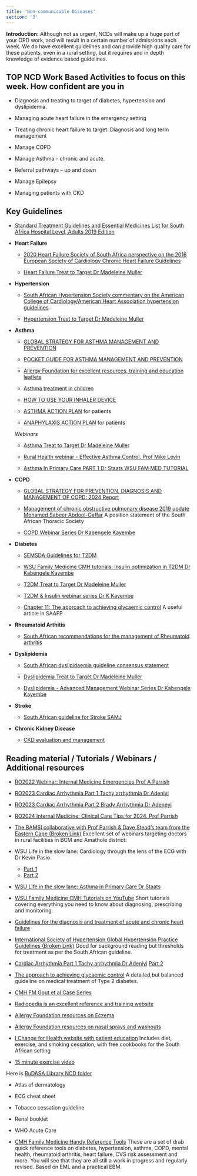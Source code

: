 ```yaml
---
title: 'Non-communicable Diseases'
section: '3'
---
```


**Introduction:** Although not as urgent, NCDs will make up a huge part of your OPD work, and will result in a certain number of admissions each week. We do have excellent guidelines and can provide high quality care for these patients, even in a rural setting, but it requires and in depth knowledge of evidence based guidelines.

## TOP NCD Work Based Activities to focus on this week. How confident are you in

* Diagnosis and treating to target of diabetes, hypertension and dyslipidemia.

* Managing acute heart failure in the emergency setting

* Treating chronic heart failure to target. Diagnosis and long term management

* Manage COPD

* Manage Asthma - chronic and acute.

* Referral pathways – up and down

* Manage Epilepsy

* Managing patients with CKD

## Key Guidelines

* [Standard Treatment Guidelines and Essential Medicines List for South Africa
Hospital Level, Adults 2019 Edition](https://knowledgehub.health.gov.za/system/files/elibdownloads/2023-04/Hospital%2520Level%2520%2528Adult%2529%25202019_v2.0.pdf)

* **Heart Failure**
  * [2020 Heart Failure Society of South Africa perspective on the 2016 European Society of Cardiology Chronic Heart Failure Guidelines](http://www.samj.org.za/index.php/samj/article/view/13057/9549)
  
  * [Heart Failure Treat to Target Dr Madeleine Muller](https://www.youtube.com/watch?v=1Y38nGT6nRY)

* **Hypertension**
  * [South African Hypertension Society commentary on the American College of Cardiology/American Heart Association hypertension guidelines](https://www.hypertension.org.za/uploads/files/SAHS-CVJ-Comments-American-Hypertension-Association-guidelines-2019.pdf)

  * [Hypertension Treat to Target Dr Madeleine Muller](https://www.youtube.com/watch?v=rlTwFQvC-Fc&feature=youtu.be)

* **Asthma**
  * [GLOBAL STRATEGY FOR ASTHMA MANAGEMENT AND PREVENTION](https://ginasthma.org/wp-content/uploads/2021/04/GINA-2021-Main-Report_FINAL_21_04_28-WMS.pdf)
 
  * [POCKET GUIDE FOR ASTHMA MANAGEMENT AND PREVENTION](https://ginasthma.org/pocket-guide-for-asthma-management-and-prevention/)

  * [Allergy Foundation for excellent resources, training and education leaflets](https://www.allergyfoundation.co.za)
  
  * [Asthma treatment in children](https://allsa.org/wp-content/uploads/2019/03/Asthma-treatment-in-children-a-pragatic-approach.pdf)
 
  * [HOW TO USE YOUR INHALER DEVICE](https://www.allergyfoundation.co.za/wp-content/uploads/2023/02/41-using-asthma-devices.pdf)
 
  * [ASTHMA ACTION PLAN](https://www.allergyfoundation.co.za/wp-content/uploads/2016/11/38-asthma-action-plan.pdf) for patients
 
  * [ANAPHYLAXIS ACTION PLAN](https://www.allergyfoundation.co.za/wp-content/uploads/2016/10/27-anaphylaxis-action-plan.pdf) for patients
 
  *Webinars*

  * [Asthma Treat to Target Dr Madeleine Muller](https://www.youtube.com/watch?v=My2F3PHDZwQ)
 
  * [Rural Health webinar - Effective Asthma Control. Prof Mike Levin](https://www.youtube.com/watch?v=vzbD54GHSVQ)
 
  * [Asthma In Primary Care PART 1 Dr Staats WSU FAM MED TUTORIAL](https://www.youtube.com/watch?v=BsTsySO3Uo4)

* **COPD**
  * [GLOBAL STRATEGY FOR PREVENTION, DIAGNOSIS AND MANAGEMENT OF COPD: 2024 Report](https://goldcopd.org/2024-gold-report/)
  
  * [Management of chronic obstructive pulmonary disease 2019 update Mohamed Sabeer Abdool-Gaffar](https://pulmonology.co.za/wp-content/uploads/2020/02/Management-of-chronic-obstructive-pulmonary-disease.pdf) A position statement of the South African Thoracic Society
  
  * [COPD Webinar Series Dr Kabengele Kayembe](https://www.youtube.com/playlist?list=PLaMWnazLISywz5CLQXgqMbyiJzR-6z-6F) 
  
* **Diabetes**
  * [SEMSDA Guidelines for T2DM](https://docs.mymembership.co.za/docmanager/d7a3ded1-2f30-4ff2-b566-b69abe5d7a8e/00150685.pdf)

  * [WSU Family Medicine CMH tutorials: Insulin optimization in T2DM Dr Kabengele Kayembe](https://youtu.be/BsTsySO3Uo4)

  * [T2DM Treat to Target Dr Madeleine Muller](https://www.youtube.com/watch?v=C9K5gVLdHrQ)
 
  * [T2DM & Insulin webinar series Dr K Kayembe](https://www.youtube.com/playlist?list=PLaMWnazLISyz0CXaxPGgLxd45G-mgdkmO)
 
  * [Chapter 11: The approach to achieving glycaemic control](https://safpj.co.za/index.php/safpj/article/view/4851/5755) A useful article in SAAFP

* **Rheumatoid Arthitis**
  * [South African recommendations for the management of Rheumatoid arthritis](http://www.samj.org.za/index.php/samj/article/view/7047/5262)

* **Dyslipidemia**
  * [South African dyslipidaemia guideline consensus statement](http://www.samj.org.za/index.php/samj/article/view/12479/8686)
  
  * [Dyslipidemia Treat to Target Dr Madeleine Muller](https://www.youtube.com/watch?v=WMsRscfTwnw&feature=youtu.be)
  
  * [Dyslipidemia - Advanced Management Webinar Series Dr Kabengele Kayembe](https://www.youtube.com/playlist?list=PLaMWnazLISyy3z4TwJI-GCAyAxkutYfY9)

* **Stroke**
  * [South African guideline for Stroke SAMJ](http://www.samj.org.za/index.php/samj/article/view/4422/3005)

* **Chronic Kidney Disease**
  * [CKD evaluation and management](https://kdigo.org/guidelines/ckd-evaluation-and-management/)

## Reading material / Tutorials / Webinars / Additional resources

* [RO2022 Webinar: Internal Medicine Emergencies Prof A Parrish](https://youtu.be/HB6BAmTDink)

* [RO2023 Cardiac Arrhythmia Part 1 Tachy arrhythmia Dr Adeniyi](https://www.youtube.com/watch?v=2TejX0EQkvA)

* [RO2023 Cardiac Arrhythmia Part 2 Brady Arrhythmia Dr Adeneyi](https://www.youtube.com/watch?v=1uP2_mKo6Ok)


* [RO2024 Internal Medicine: Clinical Care Tips for 2024. Prof Parrish](https://www.youtube.com/watch?v=lTDKRawlpVY)

* [The BAMSI collaborative with Prof Parrish & Dave Stead’s team from the Eastern Cape (Broken Link)](https://medeval.co.za/wp/) Excellent set of webinars targeting doctors in rural facilities in BCM and Amathole district:

* WSU Life in the slow lane: Cardiology through the lens of the ECG with Dr Kevin Pasio
  * [Part 1](https://youtu.be/DCONVqcY4ZY)
  * [Part 2](https://youtu.be/27uQWafWf4Y)

* [WSU Life in the slow lane: Asthma in Primary Care Dr Staats](https://youtu.be/BsTsySO3Uo4)

* [WSU Family Medicine CMH Tutorials on YouTube](https://youtube.com/playlist?list=PLaMWnazLISyxXMkVQCNwdWQLvAuSmNYL3) Short tutorials covering everything you need to know about diagnosing, prescribing and monitoring.

* [Guidelines for the diagnosis and treatment of acute and chronic heart failure](http://www.hefssa.org/images/uploads/2016_ESC_Guidelines_for_the_diagnosis_and_treatment_of_acute_and_chronic_heart_failure.pdf)

* [International Society of Hypertension Global Hypertension Practice Guidelines (Broken Link)](https://www.ahajournals.org/doi/epub/10.1161/HYPERTENSIONAHA.120.15026) Good for background reading but thresholds for treatment as per the South African guideline.

* [Cardiac Arrhythmia Part 1 Tachy arrhythmia Dr Adeniyi](https://www.youtube.com/watch?v=2TejX0EQkvA) [Part 2](https://www.youtube.com/watch?v=1uP2_mKo6Ok)

* [The approach to achieving glycaemic control](https://safpj.co.za/index.php/safpj/article/view/4851/5755) A detailed,but balanced guideline on medical treatment of Type 2 diabetes.

* [CMH FM Gout et al Case Series](https://www.youtube.com/playlist?list=PLaMWnazLISyzxayOgon3RDsX8iS1l3L9X)

* [Radiopedia is an excellent reference and training website](https://radiopaedia.org)

* [Allergy Foundation resources on Eczema](https://www.allergyfoundation.co.za/wp-content/uploads/2018/09/28-b-excema-AFSA.pdf)

* [Allergy Foundation resources on nasal sprays and washouts](https://www.allergyfoundation.co.za/wp-content/uploads/2016/11/6-nasal-spray-and-washout.pdf)

* [I Change for Health website with patient education](https://www.ichange4health.co.za) Includes diet, exercise, and smoking cessation, with free cookbooks for the South African setting

* [15 minute exercise video](https://www.youtube.com/watch?v=C_rKOIJTB6A&feature=youtu.be)

Here is [RuDASA Library NCD folder](https://drive.google.com/drive/folders/1t27YQ4A_-zqVBLcFfrhAPLNfGkPXhuXv?usp=sharing)

* Atlas of dermatology

* ECG cheat sheet

* Tobacco cessation guideline

* Renal booklet

* WHO Acute Care

* [CMH Family Medicine Handy Reference Tools](https://drive.google.com/drive/folders/1hHhrTctSAUgJ7PKWZSIC5QZhl7ivCl3u) These are a set of drab quick reference tools on diabetes, hypertension, asthma, COPD, mental health, rheumatoid arthritis, heart failure, CVS risk assessment and more. You will see that they are all still a work in progress and regularly revised. Based on EML and a practical EBM.

<!--
    This is a comment and is not displayed on the website. Do not alter this text between arrows (->).
    To change the content in this file, simply retype/ copy+paste any text above, as you would in a normal text file/ word document.

    The hashtag ( # ) symbols followed by a space and then text show a heading. The more #s you have, the smaller/"less important" the heading. You can add up to 6 # but we suggest max 4 #. make sure each heading is on a separate line.

    The single star ( * ) followed by a space and then text shows an item in a bulleted list. Make sure each item is on a separate line. 
    
    The number (e.g., "1." "2." etc.) followed by a space and then text shows an item in a numbered list. Make sure each item is on a separate line. 

    The text surrounded by double stars ( ** ) with no space show bold text.

    The text surrounded by single stars ( * ) with no space show italic text.

    Links are created by putting the text you want to show in square brackets ( [] ) followed by the link in round brackets ( () ). For example, [RuReSA](https://ruresa.org.za/) will show as RuReSA and link to the RuReSA website.

    Please refer to the "HOW TO USE" or "HOW TO USE SHORT" files for more information.
 -->
